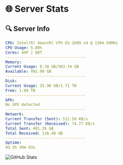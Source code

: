 # 🌐 Server Stats
## 🔍 Server Info
```yaml
CPU: Intel(R) Xeon(R) CPU E5-2699 v4 @ 1304.56MHz
CPU Usage: 5.80%
Cores: 44P | 88T
-----------------------------------
Memory:
Current Usage: 8.30 GB/503.74 GB
Available: 491.99 GB
-----------------------------------
Disk:
Current Usage: 25.96 GB/1.71 TB
Free: 1.60 TB
-----------------------------------
GPU:
No GPU detected
-----------------------------------
Network:
Current Transfer (Sent): 512.58 KB/s
Current Transfer (Received): 74.77 KB/s
Total Sent: 491.26 GB
Total Received: 116.48 GB
-----------------------------------
Uptime:
9d 3h 39m 43s
```
![GitHub Stats](https://img.shields.io/badge/Updated-2025-04-28_20:48:31-blue)